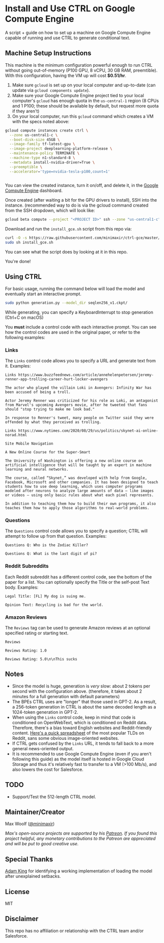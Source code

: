 # Install and Use CTRL on Google Compute Engine

A script + guide on how to set up a machine on Google Compute Engine capable of running and use CTRL to generate conditional text.

## Machine Setup Instructions

This machine is the minimum configuration powerful enough to run CTRL without going out-of-memory (P100 GPU, 8 vCPU, 30 GB RAM, preemtible). With this configuration, having the VM up will cost **$0.51/hr**.

1. Make sure `gcloud` is set up on your local computer and up-to-date (can update via `gcloud components update`).
2. Make sure your Google Compute Engine project tied to your local computer's `gcloud` has enough quota in the `us-central-1` region (8 CPUs and 1 P100; these should be available by default, but request more quota if they aren't)
3. On your local computer, run this `gcloud` command which creates a VM with the specs noted above:

```sh
gcloud compute instances create ctrl \
  --zone us-central1-c \
  --boot-disk-size 45GB \
  --image-family tf-latest-gpu \
  --image-project deeplearning-platform-release \
  --maintenance-policy TERMINATE \
  --machine-type n1-standard-8 \
  --metadata install-nvidia-driver=True \
  --preemptible \
  --accelerator='type=nvidia-tesla-p100,count=1'
  
```

You can view the created instance, turn it on/off, and delete it, in the [Google Compute Engine](https://console.cloud.google.com/compute/instances) dashboard.

Once created (after waiting a bit for the GPU drivers to install), SSH into the instance. (recommended way to do is via the gcloud command created from the SSH dropdown, which will look like:

```sh
gcloud beta compute --project "<PROJECT ID>" ssh --zone "us-central1-c" "ctrl"
```

Download and run the `install_gce.sh` script from this repo via:

```sh
curl -O -s https://raw.githubusercontent.com/minimaxir/ctrl-gce/master/install_gce.sh
sudo sh install_gce.sh
```

You can see what the script does by looking at it in this repo.

You're done!

## Using CTRL

For basic usage, running the command below will load the model and eventually start an interactive prompt.

```sh
sudo python generation.py --model_dir seqlen256_v1.ckpt/
```

While generating, you can specify a KeyboardInterrupt to stop generation (Ctrl+C on macOS)

You **must** include a control code with each interactive prompt. You can see how the control codes are used in the original paper, or refer to the following examples:

### Links

The `Links` control code allows you to specify a URL and generate text from it. Examples:

`Links https://www.buzzfeednews.com/article/annehelenpetersen/jeremy-renner-app-trolling-career-hurt-locker-avengers`

```
The actor who played the villain Loki in Avengers: Infinity War has been accused of being a troll. 
 
Actor Jeremy Renner was criticized for his role as Loki, an antagonist from Marvel's upcoming Avengers movie, after he tweeted that fans should "stop trying to make me look bad." 
 
In response to Renner's tweet, many people on Twitter said they were offended by what they perceived as trolling.
```

`Links https://www.nytimes.com/2020/08/29/us/politics/skynet-ai-online-norad.html`

```
Site Mobile Navigation 
 
A New Online Course for the Super-Smart 
 
The University of Washington is offering a new online course on artificial intelligence that will be taught by an expert in machine learning and neural networks. 
 
The course, called “Skynet,” was developed with help from Google, Facebook, Microsoft and other companies. It has been designed to teach students how to use deep learning, which uses computer programs modeled after neurons to analyze large amounts of data — like images or videos — using only basic rules about what each pixel represents. 
 
In addition to teaching them how to build their own programs, it also teaches them how to apply those algorithms to real-world problems. 
```

### Questions

The `Questions` control code allows you to specify a question; CTRL will attempt to follow up from that question. Examples:

`Questions Q: Who is the Zodiac Killer?`

`Questions Q: What is the last digit of pi?`

### Reddit Subreddits

Each Reddit subreddit has a different control code, see the bottom of the paper for a list. You can optionally specify the Title or the self-post Text body. Examples:

`Legal Title: [FL] My dog is suing me.`


`Opinion Text: Recycling is bad for the world.`

### Amazon Reviews

The `Reviews` tag can be used to generate Amazon reviews at an optional specified rating or starting text.

`Reviews`

`Reviews Rating: 1.0`

`Reviews Rating: 5.0\n\nThis sucks`


## Notes

* Since the model is huge, generation is *very* slow: about 2 tokens per second with the configuration above. (therefore, it takes about 2 minutes for a full generation with default parameters)
* The BPEs CTRL uses are "longer" that those used in GPT-2. As a result, a 256-token generation in CTRL is about the same decoded length as a 1024-token generation in GPT-2.
* When using the `Links` control code, keep in mind that code is conditioned on OpenWebText, which is conditioned on Reddit data. Therefore, there's a bias toward English websites and Reddit-friendly content. [Here's a quick spreadsheet](https://docs.google.com/spreadsheets/d/1O3_1RTnGn_ozcvf6eDLpsmf8ElxIqHg0FKbVfDxGS88/edit?usp=sharing) of the most popular TLDs on Reddit, sans some obvious image-oriented websites.
* If CTRL gets confused by the `Links` URL, it tends to fall back to a more general news-oriented output.
* It is recommended to use Google Compute Engine (even if you aren't following this guide) as the model itself is hosted in Google Cloud Storage and thus it's relatively fast to transfer to a VM (>100 Mb/s), and also lowers the cost for Salesforce.

## TODO

* Support/Test the 512-length CTRL model.

## Maintainer/Creator

Max Woolf ([@minimaxir](https://minimaxir.com))

*Max's open-source projects are supported by his [Patreon](https://www.patreon.com/minimaxir). If you found this project helpful, any monetary contributions to the Patreon are appreciated and will be put to good creative use.*

## Special Thanks

[Adam King](https://twitter.com/AdamDanielKing) for identifying a working implementation of loading the model after unexplained setbacks.

## License

MIT

## Disclaimer

This repo has no affiliation or relationship with the CTRL team and/or Salesforce.